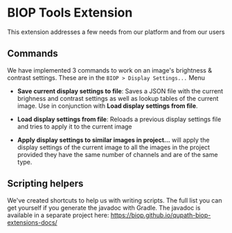 # BIOP Tools Extension

This extension addresses a few needs from our platform and from our users

## Commands

We have implemented 3 commands to work on an image's brightness & contrast settings. These are in the `BIOP > Display Settings...` Menu
 
 * **Save current display settings to file**: Saves a JSON file with the current brighness and contrast settings as well as lookup tables of the current image. Use in conjunction with **Load display settings from file**.
 
 * **Load display settings from file**: Reloads a previous display settings file and tries to apply it to the current image
 
 * **Apply display settings to similar images in project...** will apply the display settings of the current image to all the images in the project provided they have the same number of channels and are of the same type.
 
 ## Scripting helpers
 
 We've created shortcuts to help us with writing scripts. The full list you can get yourself if you generate the javadoc with Gradle. The javadoc is available in a separate project here: https://biop.github.io/qupath-biop-extensions-docs/
 
 